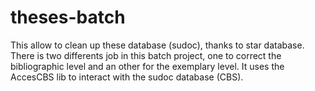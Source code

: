 # theses-batch

This allow to clean up these database (sudoc), thanks to star database.
There is two differents job in this batch project, one to correct the bibliographic level and an other for the exemplary level.
It uses the AccesCBS lib to interact with the sudoc database (CBS).
